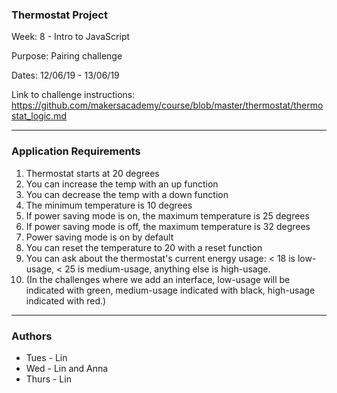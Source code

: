 ### Thermostat Project 

Week: 8 - Intro to JavaScript

Purpose: Pairing challenge

Dates: 12/06/19 - 13/06/19

Link to challenge instructions: https://github.com/makersacademy/course/blob/master/thermostat/thermostat_logic.md

------------------
### Application Requirements

1. Thermostat starts at 20 degrees
2. You can increase the temp with an up function
3. You can decrease the temp with a down function
4. The minimum temperature is 10 degrees
5. If power saving mode is on, the maximum temperature is 25 degrees
6. If power saving mode is off, the maximum temperature is 32 degrees
7. Power saving mode is on by default
8. You can reset the temperature to 20 with a reset function
9. You can ask about the thermostat's current energy usage: < 18 is low-usage, < 25 is medium-usage, anything else is high-usage.
10. (In the challenges where we add an interface, low-usage will be indicated with green, medium-usage indicated with black, high-usage indicated with red.)

------------------
### Authors
* Tues - Lin
* Wed - Lin and Anna
* Thurs - Lin